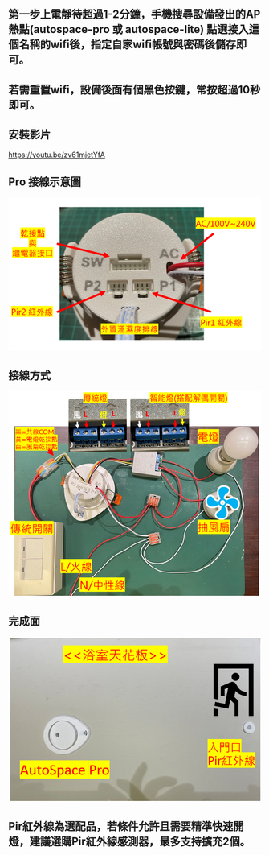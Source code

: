 ## 第一步上電靜待超過1-2分鐘，手機搜尋設備發出的AP熱點(autospace-pro 或 autospace-lite) 點選接入這個名稱的wifi後，指定自家wifi帳號與密碼後儲存即可。
## 若需重置wifi，設備後面有個黑色按鍵，常按超過10秒即可。

## 安裝影片
https://youtu.be/zv61mjetYfA


## Pro 接線示意圖

![Mosquitto_broker](/auto_space/image/163248.png)

## 接線方式

![Mosquitto_broker](/auto_space/image/071728.png)

## 完成面

![Mosquitto_broker](/auto_space/image/232554.png)

## Pir紅外線為選配品，若條件允許且需要精準快速開燈，建議選購Pir紅外線感測器，最多支持擴充2個。
